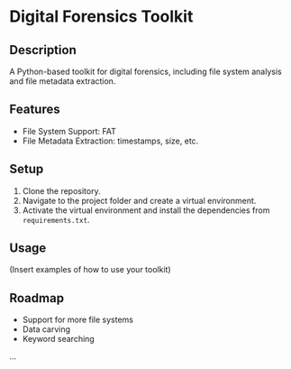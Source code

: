 # Digital Forensics Toolkit

## Description

A Python-based toolkit for digital forensics, including file system analysis and file metadata extraction.

## Features

- File System Support: FAT
- File Metadata Extraction: timestamps, size, etc.

## Setup

1. Clone the repository.
2. Navigate to the project folder and create a virtual environment.
3. Activate the virtual environment and install the dependencies from `requirements.txt`.

## Usage

(Insert examples of how to use your toolkit)

## Roadmap

- Support for more file systems
- Data carving
- Keyword searching

...
